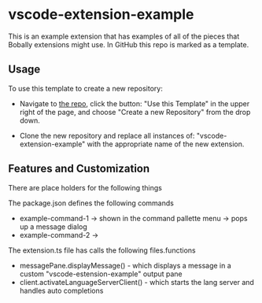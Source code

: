 # vscode-extension-example

This is an example extension that has examples of all of the pieces
that Bobally extensions might use.  In GitHub this repo is marked
as a template.

## Usage

To use this template to create a new repository: 

- Navigate to [the repo](https://github.com/johnpaliotta/vscode-example-extension),
click the button: "Use this Template" in the upper right of the page, 
and choose "Create a new Repository" from the drop down.

- Clone the new repository and replace all instances of: "vscode-extension-example"
with the appropriate name of the new extension.


## Features and Customization

There are place holders for the following things

The package.json defines the following commands

- example-command-1 -> shown in the command pallette menu -> pops up a message dialog
- example-command-2 -> 

The extension.ts file has calls the following files.functions

 - messagePane.displayMessage()          - which displays a message in a custom "vscode-estension-example" output pane
 - client.activateLanguageServerClient() - which starts the lang server and handles auto completions